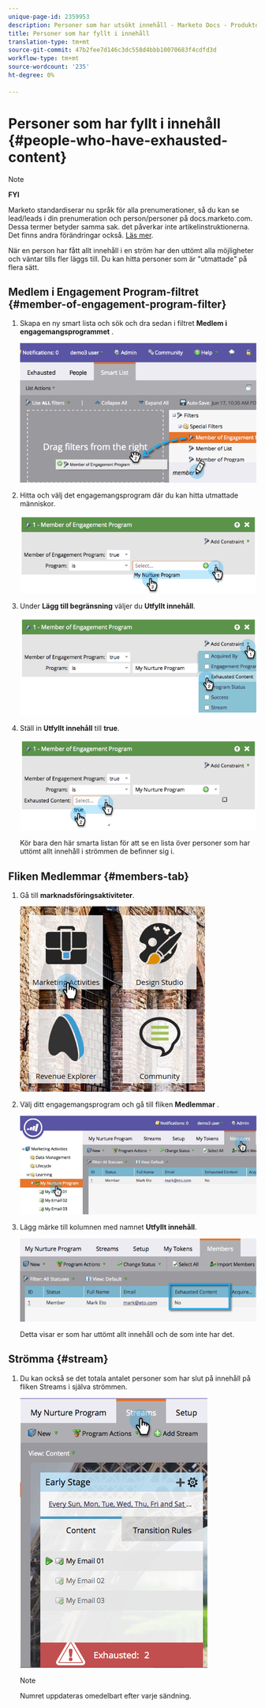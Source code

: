 ```yaml
---
unique-page-id: 2359953
description: Personer som har utsökt innehåll - Marketo Docs - Produktdokumentation
title: Personer som har fyllt i innehåll
translation-type: tm+mt
source-git-commit: 47b2fee7d146c3dc558d4bbb10070683f4cdfd3d
workflow-type: tm+mt
source-wordcount: '235'
ht-degree: 0%

---
```



# Personer som har fyllt i innehåll {#people-who-have-exhausted-content}

>[!NOTE]
>
>**FYI**
>
>Marketo standardiserar nu språk för alla prenumerationer, så du kan se lead/leads i din prenumeration och person/personer på docs.marketo.com. Dessa termer betyder samma sak. det påverkar inte artikelinstruktionerna. Det finns andra förändringar också. [Läs mer](http://docs.marketo.com/display/DOCS/Updates+to+Marketo+Terminology).

När en person har fått allt innehåll i en ström har den uttömt alla möjligheter och väntar tills fler läggs till. Du kan hitta personer som är &quot;utmattade&quot; på flera sätt.

## Medlem i Engagement Program-filtret {#member-of-engagement-program-filter}

1. Skapa en ny smart lista och sök och dra sedan i filtret **Medlem i engagemangsprogrammet** .

   ![](assets/image2014-9-15-18-20-0.png)

1. Hitta och välj det engagemangsprogram där du kan hitta utmattade människor.

   ![](assets/image2014-9-15-18-3a20-3a11.png)

1. Under **Lägg till begränsning** väljer du **Utfyllt innehåll**.

   ![](assets/image2014-9-15-18-3a20-3a17.png)

1. Ställ in **Utfyllt innehåll** till **true**.

   ![](assets/image2014-9-15-18-3a20-3a21.png)

   Kör bara den här smarta listan för att se en lista över personer som har uttömt allt innehåll i strömmen de befinner sig i.

## Fliken Medlemmar {#members-tab}

1. Gå till **marknadsföringsaktiviteter**.

   ![](assets/ma.png)

1. Välj ditt engagemangsprogram och gå till fliken **Medlemmar** .

   ![](assets/memberstab.jpg)

1. Lägg märke till kolumnen med namnet **Utfyllt innehåll**.

   ![](assets/image2014-9-15-18-3a21-3a7.png)

   Detta visar er som har uttömt allt innehåll och de som inte har det.

## Strömma {#stream}

1. Du kan också se det totala antalet personer som har slut på innehåll på fliken Streams i själva strömmen.

   ![](assets/image2014-9-15-18-3a21-3a38.png)

   >[!NOTE]
   >
   >Numret uppdateras omedelbart efter varje sändning.

